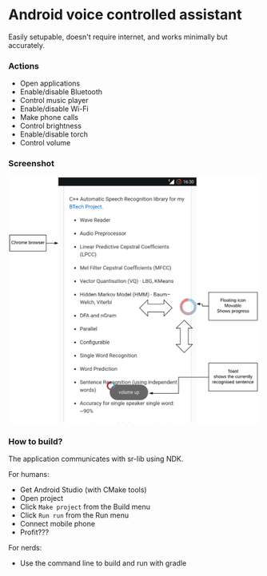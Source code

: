 # Android voice controlled assistant

Easily setupable, doesn't require internet, and works minimally but accurately.

### Actions

* Open applications
* Enable/disable Bluetooth
* Control music player
* Enable/disable Wi-Fi
* Make phone calls
* Control brightness
* Enable/disable torch
* Control volume

### Screenshot

![alt text](../report/figures/android-screenshot.png)

### How to build?

The application communicates with sr-lib using NDK.

For humans:
* Get Android Studio (with CMake tools)
* Open project
* Click `Make project` from the Build menu
* Click `Run run` from the Run menu
* Connect mobile phone
* Profit???

For nerds:
* Use the command line to build and run with gradle